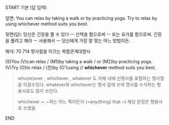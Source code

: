 START
기본 (답 입력)

앞면:
You can relax by taking a walk or by practicing yoga. Try to relax by using whichever method suits you best.


뒷면(답):
당신은 긴장을 풀 수 있다 ㅡ 산책을 함으로써 ㅡ 또는 요가를 함으로써. 긴장을 풀려고 해라 ㅡ 사용해서 ㅡ 당신에게 가장 잘 맞는 어느 방법이든.


해석:
70 714 명사절을 이끄는 복합관계대명사

(S)You (V)can relax / (M1)by taking a walk / or (M2)by practicing yoga. (V)Try (O)to relax / (전)by (O')using // **whichever** method suits you best.

> who(m)ever , whichever , whatever 도 자체 내에 선행사를 포함하는 명사절을 이끌수있다.
> whatever와 whichever는 명사 앞에 쓰여 명사를 수식하는 형용사로도 많이 쓰인다.

>whichever ~: ~하는 어느 쪽이든지 (=any(thing) that ~)
>해당 문장은 형용사로 쓰였음
<!--ID: 1695678449260-->
END